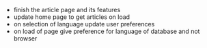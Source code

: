 - finish the article page and its features
- update home page to get articles on load
- on selection of language update user preferences
- on load of page give preference for language of database and not browser